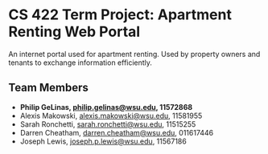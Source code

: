 # CS 422 Term Project: Apartment Renting Web Portal
An internet portal used for apartment renting. Used by property owners and
tenants to exchange information efficiently.

## Team Members
*  **Philip GeLinas, philip.gelinas@wsu.edu, 11572868**
*  Alexis Makowski, alexis.makowski@wsu.edu, 11581955
*  Sarah Ronchetti, sarah.ronchetti@wsu.edu, 11515255
*  Darren Cheatham, darren.cheatham@wsu.edu, 011617446
*  Joseph Lewis, joseph.p.lewis@wsu.edu, 11567186